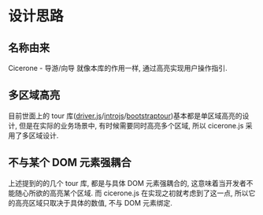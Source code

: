 # 设计思路

## 名称由来

Cicerone - 导游/向导 就像本库的作用一样, 通过高亮实现用户操作指引.


## 多区域高亮

目前世面上的 tour 库([driver.js](https://driverjs.com/)/[introjs](https://introjs.com/)/[bootstraptour](https://bootstraptour.com/))基本都是单区域高亮的设计, 但是在实际的业务场景中, 有时候需要同时高亮多个区域, 所以 cicerone.js 采用了多区域设计.

## 不与某个 DOM 元素强耦合

上述提到的的几个 tour 库, 都是与具体 DOM 元素强耦合的, 这意味着当开发者不能随心所欲的高亮某个区域. 而 cicerone.js 在实现之初就考虑到了这一点, 所以它的高亮区域只取决于具体的数值, 不与 DOM 元素绑定.


